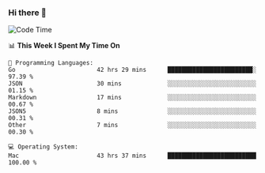 ### Hi there 👋

<!--
**CrazyCollin/crazycollin** is a ✨ _special_ ✨ repository because its `README.md` (this file) appears on your GitHub profile.

Here are some ideas to get you started:

- 🔭 I’m currently working on ...
- 🌱 I’m currently learning ...
- 👯 I’m looking to collaborate on ...
- 🤔 I’m looking for help with ...
- 💬 Ask me about ...
- 📫 How to reach me: ...
- 😄 Pronouns: ...
- ⚡ Fun fact: ...
-->

<!--START_SECTION:waka-->
![Code Time](http://img.shields.io/badge/Code%20Time-4%2C481%20hrs%2024%20mins-blue)

📊 **This Week I Spent My Time On** 

```text
💬 Programming Languages: 
Go                       42 hrs 29 mins      ████████████████████████░   97.39 % 
JSON                     30 mins             ░░░░░░░░░░░░░░░░░░░░░░░░░   01.15 % 
Markdown                 17 mins             ░░░░░░░░░░░░░░░░░░░░░░░░░   00.67 % 
JSON5                    8 mins              ░░░░░░░░░░░░░░░░░░░░░░░░░   00.31 % 
Other                    7 mins              ░░░░░░░░░░░░░░░░░░░░░░░░░   00.30 % 

💻 Operating System: 
Mac                      43 hrs 37 mins      █████████████████████████   100.00 % 
```


<!--END_SECTION:waka-->
